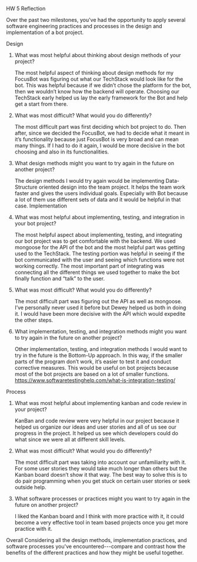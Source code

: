 HW 5
Reflection

Over the past two milestones, you've had the opportunity to apply several software engineering practices and processes in the design and implementation of a bot project.

Design
1. What was most helpful about thinking about design methods of your project?

	The most helpful aspect of thinking about design methods for my FocusBot was figuring out what our TechStack would look like for the bot. This was helpful because if we didn’t chose the platform for the bot, then we wouldn’t know how the backend will operate. Choosing our TechStack early helped us lay the early framework for the Bot and help get a start from there.

1. What was most difficult? What would you do differently?

	The most difficult part was first deciding which bot project to do. Then after, since we decided the FocusBot, we had to decide what it meant in it’s functionality because just FocusBot is very broad and can mean many things. If I had to do it again, I would be more decisive in the bot choosing and also in its functionalities.

1. What design methods might you want to try again in the future on another project?
	
	The design methods I would try again would be implementing Data-Structure oriented design into the team project. It helps the team work faster and gives the users individual goals. Especially with Bot because a lot of them use different sets of data and it would be helpful in that case.
Implementation
1. What was most helpful about implementing, testing, and integration in your bot project?

	The most helpful aspect about implementing, testing, and integrating our bot project was to get comfortable with the backend. We used mongoose for the API of the bot and the most helpful part was getting used to the TechStack. The testing portion was helpful in seeing if the bot communicated with the user and seeing which functions were not working correctly. The most  important part of integrating was connecting all the different things we used together to make the bot finally function and “talk” to the user.

1. What was most difficult? What would you do differently?

	The most difficult part was figuring out the API as well as mongoose. I’ve personally never used it before but Dewey helped us both in doing it. I would have been more decisive with the API which would expedite the other steps.

1. What implementation, testing, and integration methods might you want to try again in the future on another project?

	Other implementation, testing, and integration methods I would want to try in the future is the Bottom-Up approach. In this way, if the smaller parts of the program don’t work, it’s easier to test it and conduct corrective measures. This would be useful on bot projects because most of the bot projects are based on a lot of smaller functions.  https://www.softwaretestinghelp.com/what-is-integration-testing/


Process
1. What was most helpful about implementing kanban and code review in your project?

	KanBan and code review were very helpful in our project because it helped us organize our ideas and user stories and all of us see our progress in the project. It helped us see which developers could do what since we were all at different skill levels.

1. What was most difficult? What would you do differently?

	The most difficult part was taking into account our unfamiliarity with it. For some user stories they would take much longer than others but the Kanban board doesn’t show it that way. The best way to solve this is to do pair programming when you get stuck on certain user stories or seek outside help.

1. What software processes or practices might you want to try again in the future on another project?

	I liked the Kanban board and I think with more practice with it, it could become a very effective tool in team based projects once you get more practice with it.


Overall
Considering all the design methods, implementation practices, and software processes you've encountered---compare and contrast how the benefits of the different practices and how they might be useful together.

